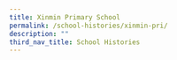 ```yaml
---
title: Xinmin Primary School
permalink: /school-histories/xinmin-pri/
description: ""
third_nav_title: School Histories
---
```


